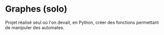 # Graphes (solo)
Projet réalisé seul où l'on devait, en Python, créer des fonctions permettant de manipuler des automates.
